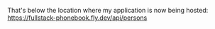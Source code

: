 That's below the location where my application is now being hosted:
https://fullstack-phonebook.fly.dev/api/persons
